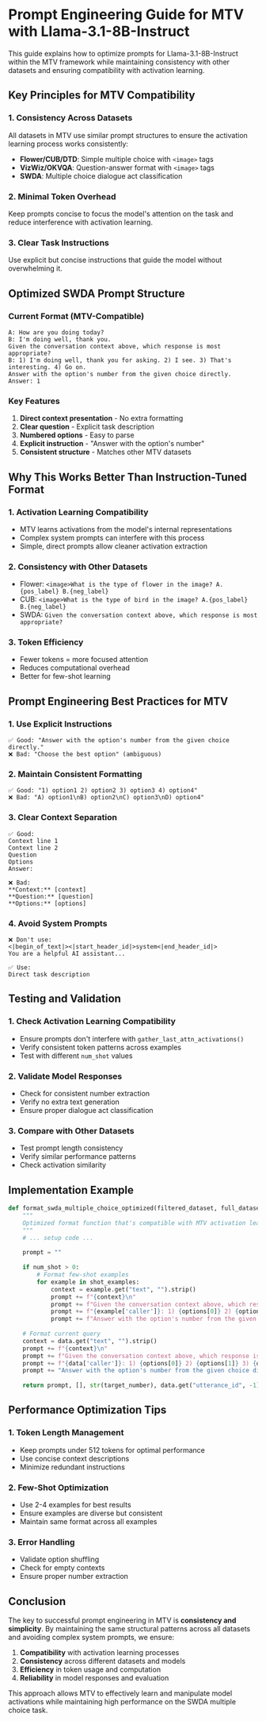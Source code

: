 # Prompt Engineering Guide for MTV with Llama-3.1-8B-Instruct

This guide explains how to optimize prompts for Llama-3.1-8B-Instruct within the MTV framework while maintaining consistency with other datasets and ensuring compatibility with activation learning.

## Key Principles for MTV Compatibility

### 1. **Consistency Across Datasets**
All datasets in MTV use similar prompt structures to ensure the activation learning process works consistently:

- **Flower/CUB/DTD**: Simple multiple choice with `<image>` tags
- **VizWiz/OKVQA**: Question-answer format with `<image>` tags  
- **SWDA**: Multiple choice dialogue act classification

### 2. **Minimal Token Overhead**
Keep prompts concise to focus the model's attention on the task and reduce interference with activation learning.

### 3. **Clear Task Instructions**
Use explicit but concise instructions that guide the model without overwhelming it.

## Optimized SWDA Prompt Structure

### Current Format (MTV-Compatible)
```
A: How are you doing today?
B: I'm doing well, thank you.
Given the conversation context above, which response is most appropriate?
B: 1) I'm doing well, thank you for asking. 2) I see. 3) That's interesting. 4) Go on.
Answer with the option's number from the given choice directly. Answer: 1
```

### Key Features
1. **Direct context presentation** - No extra formatting
2. **Clear question** - Explicit task description
3. **Numbered options** - Easy to parse
4. **Explicit instruction** - "Answer with the option's number"
5. **Consistent structure** - Matches other MTV datasets

## Why This Works Better Than Instruction-Tuned Format

### 1. **Activation Learning Compatibility**
- MTV learns activations from the model's internal representations
- Complex system prompts can interfere with this process
- Simple, direct prompts allow cleaner activation extraction

### 2. **Consistency with Other Datasets**
- Flower: `<image>What is the type of flower in the image? A.{pos_label} B.{neg_label}`
- CUB: `<image>What is the type of bird in the image? A.{pos_label} B.{neg_label}`
- SWDA: `Given the conversation context above, which response is most appropriate?`

### 3. **Token Efficiency**
- Fewer tokens = more focused attention
- Reduces computational overhead
- Better for few-shot learning

## Prompt Engineering Best Practices for MTV

### 1. **Use Explicit Instructions**
```
✅ Good: "Answer with the option's number from the given choice directly."
❌ Bad: "Choose the best option" (ambiguous)
```

### 2. **Maintain Consistent Formatting**
```
✅ Good: "1) option1 2) option2 3) option3 4) option4"
❌ Bad: "A) option1\nB) option2\nC) option3\nD) option4"
```

### 3. **Clear Context Separation**
```
✅ Good: 
Context line 1
Context line 2
Question
Options
Answer:

❌ Bad:
**Context:** [context]
**Question:** [question]
**Options:** [options]
```

### 4. **Avoid System Prompts**
```
❌ Don't use:
<|begin_of_text|><|start_header_id|>system<|end_header_id|>
You are a helpful AI assistant...

✅ Use:
Direct task description
```

## Testing and Validation

### 1. **Check Activation Learning Compatibility**
- Ensure prompts don't interfere with `gather_last_attn_activations()`
- Verify consistent token patterns across examples
- Test with different `num_shot` values

### 2. **Validate Model Responses**
- Check for consistent number extraction
- Verify no extra text generation
- Ensure proper dialogue act classification

### 3. **Compare with Other Datasets**
- Test prompt length consistency
- Verify similar performance patterns
- Check activation similarity

## Implementation Example

```python
def format_swda_multiple_choice_optimized(filtered_dataset, full_dataset, cur_item=None, num_shot=0, model_helper=None, split="train"):
    """
    Optimized format function that's compatible with MTV activation learning.
    """
    # ... setup code ...
    
    prompt = ""
    
    if num_shot > 0:
        # Format few-shot examples
        for example in shot_examples:
            context = example.get("text", "").strip()
            prompt += f"{context}\n"
            prompt += f"Given the conversation context above, which response is most appropriate?\n"
            prompt += f"{example['caller']}: 1) {options[0]} 2) {options[1]} 3) {options[2]} 4) {options[3]}\n"
            prompt += f"Answer with the option's number from the given choice directly. Answer: {correct_number}\n\n"
    
    # Format current query
    context = data.get("text", "").strip()
    prompt += f"{context}\n"
    prompt += f"Given the conversation context above, which response is most appropriate?\n"
    prompt += f"{data['caller']}: 1) {options[0]} 2) {options[1]} 3) {options[2]} 4) {options[3]}\n"
    prompt += "Answer with the option's number from the given choice directly. Answer:"
    
    return prompt, [], str(target_number), data.get("utterance_id", -1)
```

## Performance Optimization Tips

### 1. **Token Length Management**
- Keep prompts under 512 tokens for optimal performance
- Use concise context descriptions
- Minimize redundant instructions

### 2. **Few-Shot Optimization**
- Use 2-4 examples for best results
- Ensure examples are diverse but consistent
- Maintain same format across all examples

### 3. **Error Handling**
- Validate option shuffling
- Check for empty contexts
- Ensure proper number extraction

## Conclusion

The key to successful prompt engineering in MTV is **consistency and simplicity**. By maintaining the same structural patterns across all datasets and avoiding complex system prompts, we ensure:

1. **Compatibility** with activation learning processes
2. **Consistency** across different datasets and models
3. **Efficiency** in token usage and computation
4. **Reliability** in model responses and evaluation

This approach allows MTV to effectively learn and manipulate model activations while maintaining high performance on the SWDA multiple choice task. 